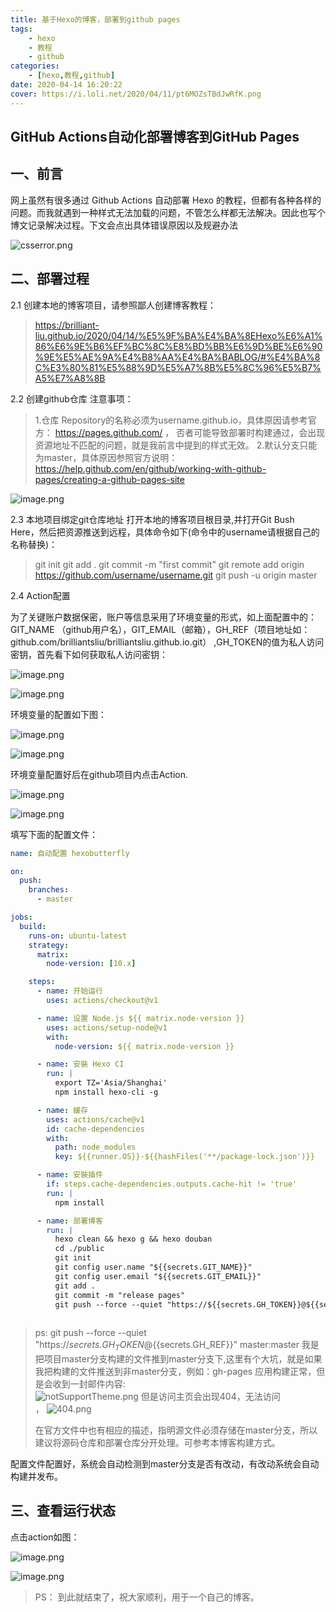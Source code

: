 ```yaml
---
title: 基于Hexo的博客，部署到github pages
tags: 
    - hexo
    - 教程
    - github
categories:
    - [hexo,教程,github]
date: 2020-04-14 16:20:22
cover: https://i.loli.net/2020/04/11/pt6MOZsTBdJwRfK.png
---
```



## GitHub Actions自动化部署博客到GitHub Pages

## 一、前言
网上虽然有很多通过 Github Actions 自动部署 Hexo 的教程，但都有各种各样的问题。而我就遇到一种样式无法加载的问题，不管怎么样都无法解决。因此也写个博文记录解决过程。下文会点出具体错误原因以及规避办法

![csserror.png](https://i.loli.net/2020/04/11/CEGh7gXNqypiPkn.png)

## 二、部署过程
2.1 创建本地的博客项目，请参照鄙人创建博客教程：
> https://brilliant-liu.github.io/2020/04/14/%E5%9F%BA%E4%BA%8EHexo%E6%A1%86%E6%9E%B6%EF%BC%8C%E8%BD%BB%E6%9D%BE%E6%90%9E%E5%AE%9A%E4%B8%AA%E4%BA%BABLOG/#%E4%BA%8C%E3%80%81%E5%88%9D%E5%A7%8B%E5%8C%96%E5%B7%A5%E7%A8%8B

2.2 创建github仓库
注意事项： 
> 1.仓库 Repository的名称必须为username.github.io，具体原因请参考官方： https://pages.github.com/ ， 否者可能导致部署时构建通过，会出现资源地址不匹配的问题，就是我前言中提到的样式无效。
> 2.默认分支只能为master，具体原因参照官方说明：https://help.github.com/en/github/working-with-github-pages/creating-a-github-pages-site
>
![image.png](https://i.loli.net/2020/04/11/n92ySmih6PQp5eW.png)

2.3 本地项目绑定git仓库地址
打开本地的博客项目根目录,并打开Git Bush Here，然后把资源推送到远程，具体命令如下(命令中的username请根据自己的名称替换)：
> git init
> git add .
> git commit -m "first commit"
> git remote add origin https://github.com/username/username.git
> git push -u origin master

2.4 Action配置

为了关键账户数据保密，账户等信息采用了环境变量的形式，如上面配置中的：GIT_NAME （github用户名），GIT_EMAIL（邮箱），GH_REF（项目地址如：github.com/brilliantsliu/brilliantsliu.github.io.git） ,GH_TOKEN的值为私人访问密钥，首先看下如何获取私人访问密钥：

![image.png](https://i.loli.net/2020/04/11/3F5z4OXjJcTPxUY.png)

![image.png](https://i.loli.net/2020/04/11/W1yPiBGRN9rcezo.png)


环境变量的配置如下图：

![image.png](https://i.loli.net/2020/04/11/nyVNLgUZvJWurdz.png)

![image.png](https://i.loli.net/2020/04/11/5gIdwKsODm4rlti.png)

环境变量配置好后在github项目内点击Action.

![image.png](https://i.loli.net/2020/04/11/9jQ8dvCS3xIEesa.png)

![image.png](https://i.loli.net/2020/04/11/YPb3l18ndSzVJcO.png)

填写下面的配置文件：

```yaml
name: 自动配置 hexobutterfly

on:
  push:
    branches:
      - master

jobs:
  build:
    runs-on: ubuntu-latest
    strategy:
      matrix:
        node-version: [10.x]

    steps:
      - name: 开始运行
        uses: actions/checkout@v1

      - name: 设置 Node.js ${{ matrix.node-version }}
        uses: actions/setup-node@v1
        with:
          node-version: ${{ matrix.node-version }}

      - name: 安裝 Hexo CI
        run: |
          export TZ='Asia/Shanghai'
          npm install hexo-cli -g

      - name: 緩存
        uses: actions/cache@v1
        id: cache-dependencies
        with:
          path: node_modules
          key: ${{runner.OS}}-${{hashFiles('**/package-lock.json')}}

      - name: 安裝插件
        if: steps.cache-dependencies.outputs.cache-hit != 'true'
        run: |
          npm install

      - name: 部署博客
        run: |
          hexo clean && hexo g && hexo douban
          cd ./public
          git init
          git config user.name "${{secrets.GIT_NAME}}"
          git config user.email "${{secrets.GIT_EMAIL}}"
          git add .
          git commit -m "release pages"
          git push --force --quiet "https://${{secrets.GH_TOKEN}}@${{secrets.GH_REF}}" master:master
 

```
> ps: git push --force --quiet "https://${{secrets.GH_TOKEN}}@${{secrets.GH_REF}}" master:master 我是把项目master分支构建的文件推到master分支下,这里有个大坑，就是如果我把构建的文件推送到非master分支，例如：gh-pages
> 应用构建正常，但是会收到一封邮件内容: </br>
> ![notSupportTheme.png](https://i.loli.net/2020/04/14/Ij91XMQthxspLk3.png)
> 但是访问主页会出现404，无法访问 </br> ，
> ![404.png](https://i.loli.net/2020/04/14/5RbHudms4ZLl39p.png)
>
> 在官方文件中也有相应的描述，指明源文件必须存储在master分支，所以建议将源码仓库和部署仓库分开处理。可参考本博客构建方式。

配置文件配置好，系统会自动检测到master分支是否有改动，有改动系统会自动构建并发布。

## 三、查看运行状态
点击action如图：

![image.png](https://i.loli.net/2020/04/11/TbcP869BoesZwi3.png)

![image.png](https://i.loli.net/2020/04/11/Pt4WpeQ7bcDu6Go.png)

> PS： 到此就结束了，祝大家顺利，用于一个自己的博客。
